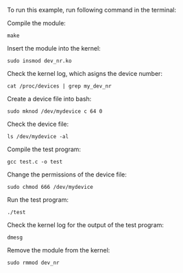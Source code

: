 To run this example, run following command in the terminal:

Compile the module:
~~~~~
make

~~~~~

Insert the module into the kernel:
~~~~~
sudo insmod dev_nr.ko

~~~~~

Check the kernel log, which asigns the device number:
~~~~~
cat /proc/devices | grep my_dev_nr

~~~~~

Create a device file into bash:
~~~~~
sudo mknod /dev/mydevice c 64 0

~~~~~

Check the device file:
~~~~~
ls /dev/mydevice -al

~~~~~

Compile the test program:
~~~~~
gcc test.c -o test

~~~~~

Change the permissions of the device file:
~~~~~
sudo chmod 666 /dev/mydevice

~~~~~

Run the test program:
~~~~~
./test

~~~~~

Check the kernel log for the output of the test program:
~~~~~
dmesg

~~~~~

Remove the module from the kernel:
~~~~~
sudo rmmod dev_nr

~~~~~